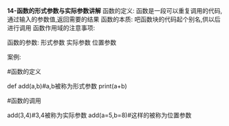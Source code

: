 **14-函数的形式参数与实际参数讲解**
函数的定义:
          函数是一段可以重复调用的代码,通过输入的参数值,返回需要的结果
函数的本质:
          吧函数块的代码起个别名,供以后进行调用
函数作用域的注意事项:


函数的参数: 形式参数  实际参数   位置参数

案例:

#函数的定义

def add(a,b)#a,b被称为形式参数
    print(a+b)

#函数的调用
   
add(3,4)#3,4被称为实际参数
add(a=5,b=8)#这样的被称为位置参数

      
  
